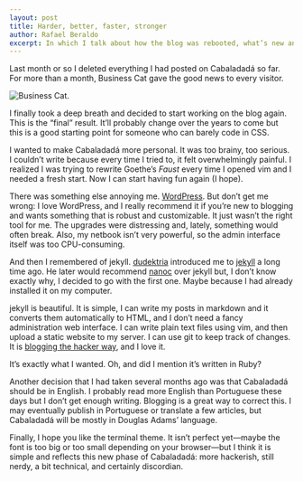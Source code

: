 ```yaml
---
layout: post
title: Harder, better, faster, stronger
author: Rafael Beraldo
excerpt: In which I talk about how the blog was rebooted, what’s new and the technology I'm using to write it. I also explain the role of the Business Cat in Cabaladadá’s recent history.
---
```


Last month or so I deleted everything I had posted on Cabaladadá so far. For
more than a month, Business Cat gave the good news to every visitor.

![Business Cat.](/assets/images/cat400.jpg "Business Cat: I need you to stay late
tonight. We really have to catch that red dot.")

I finally took a deep breath and decided to start working on the blog again.
This is the “final” result. It’ll probably change over the years to come but
this is a good starting point for someone who can barely code in CSS.

I wanted to make Cabaladadá more personal. It was too brainy, too serious. I
couldn’t write because every time I tried to, it felt overwhelmingly painful. I
realized I was trying to rewrite Goethe’s&nbsp;_Faust_ every time I opened vim
and I needed a fresh start. Now I can start having fun again (I hope).

There was something else annoying me. [WordPress][wordpress]. But don’t get me
wrong: I love WordPress, and I really recommend it if you’re new to blogging and
wants something that is robust and customizable. It just wasn’t the right tool
for me. The upgrades were distressing and, lately, something would often break.
Also, my netbook isn’t very powerful, so the admin interface itself was too
CPU-consuming.

And then I remembered of jekyll. [dudektria][dudektria] introduced me to
[jekyll][jekyll] a long time ago. He later would recommend [nanoc][nanoc] over
jekyll but, I don’t know exactly why, I decided to go with the first one.  Maybe
because I had already installed it on my computer.

jekyll is beautiful. It is simple, I can write my posts in markdown and it
converts them automatically to HTML, and I don’t need a fancy administration web
interface. I can write plain text files using vim, and then upload a static
website to my server. I can use git to keep track of changes. It is [blogging
the hacker way][preston], and I love it.

It’s exactly what I wanted. Oh, and did I mention it’s written in Ruby?

Another decision that I had taken several months ago was that Cabaladadá should
be in English. I probably read more English than Portuguese these days but I
don’t get enough writing. Blogging is a great way to correct this. I may
eventually publish in Portuguese or translate a few articles, but Cabaladadá
will be mostly in Douglas Adams’ language.

Finally, I hope you like the terminal theme. It isn’t perfect yet—maybe the font
is too big or too small depending on your browser—but I think it is simple and
reflects this new phase of Cabaladadá: more hackerish, still nerdy, a bit
technical, and certainly discordian.

[wordpress]: http://wordpress.org/
[dudektria]: http://devio.us/~dudektria/
[jekyll]: https://github.com/mojombo/jekyll/wiki
[nanoc]: http://nanoc.stoneship.org/
[preston]: http://tom.preston-werner.com/2008/11/17/blogging-like-a-hacker.html
